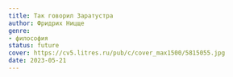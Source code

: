```yaml
---
title: Так говорил Заратустра
author: Фридрих Ницще
genre:
- философия
status: future
cover: https://cv5.litres.ru/pub/c/cover_max1500/5815055.jpg
date: 2023-05-21
---
```


